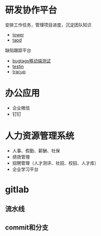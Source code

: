 # 研发协作平台
安排工作任务，管理项目进度，沉淀团队知识
- [tower](https://tower.im/)
- [tapd](https://www.tapd.cn/)

缺陷跟踪平台
- [bugtags移动端测试](https://www.bugtags.cn/)
- [testin](https://bug.testin.cn/)
- [tracup](https://www.tracup.com/)

# 办公应用
- 企业微信
- 钉钉

# 人力资源管理系统
- 人事、假勤、薪酬、社保
- 绩效管理
- 招聘管理（人才测评、社招、校招、人才库）
- 企业学习平台

# gitlab
## 流水线
## commit和分支